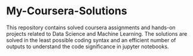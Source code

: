 # My-Coursera-Solutions

This repository contains solved coursera assignments and hands-on projects related to Data Science and Machine Learning.
The solutions are solved in the least possible coding syntax and an efficient number of outputs to understand the code significance in jupyter notebooks.

